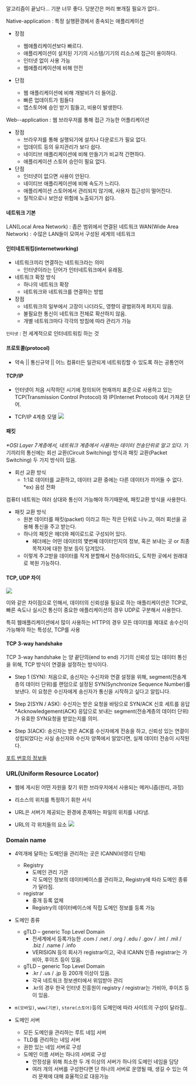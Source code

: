알고리즘이 끝났다... 기분 너무 좋다.
당분간은 머리 뽀개질 필요가 없다..


Native-application : 특정 실행환경에서 종속되는 애플리케이션
* 장점
  * 웹애플리케이션보다 빠르다.
  * 애플리케이션이 설치된 기기의 시스템/기기의 리소스에 접근이 용이하다.
  * 인터넷 없이 사용 가능
  * 웹애플리케이션에 비해 안전

* 단점
  * 웹 애플리케이션에 비해 개발비가 더 들어감.
  * 빠른 업데이트가 힘들다
  * 앱스토어에 승인 받기 힘들고, 비용이 발생한다.


Web--application : 웹 브라우저를 통해 접근 가능한 어플리케이션
* 장점
  * 브라우저를 통해 실행되기에 설치나 다운로드가 필요 없다.
  * 업데이트 등의 유지관리가 보다 쉽다.
  * 네이티브 애플리케이션에 비해 만들기가 비교적 간편하다.
  * 애플리케이션 스토어 승인이 필요 없다.
* 단점
  * 인터넷이 없으면 사용이 안된다.
  * 네이티브 애플리케이션에 비해 속도가 느리다.
  * 애플리케이션 스토어에서 관리되지 않기에, 사용자 접근성이 떨어진다.
  * 질적으로나 보안상 위험에 노출되기가 쉽다.

#### 네트워크 기본
LAN(Local Area Network) : 좁은 범위에서 연결된 네트워크
WAN(Wide Area Network) : 수많은 LAN들이 모여서 구성된 세계의 네트워크

#### 인터네트워킹(internetworking)
* 네트워크끼리 연결하는 네트워크라는 의미
  * 인터넷이라는 단어가 인터네트워크에서 유래됨.
* 네트워크 확장 방식
  * 하나의 네트워크 확장
  * 네트워크와 네트워크를 연결하는 방법
* 장점
  * 네트워크의 일부에서 고장이 나더라도, 영향이 광범위하게 퍼지지 않음.
  * 불필요한 통신이 네트워크 전체로 확산하지 않음.
  * 개별 네트워크마다 각각의 방침에 따라 관리가 가능

`인터넷` : 전 세계적으로 인터네트워킹 하는 것


#### 프로토콜(protocol)
* 약속 || 통신규약 || 어느 컴퓨터든 일관되게 네트워킹할 수 있도록 하는 공통언어

#### TCP/IP
* 인터넷이 처음 시작하던 시기에 정의되어 현재까지 표준으로 사용하고 있는 TCP(Transmission Control Protocol) 와 IP(Internet Protocol) 에서 가져온 단어.

* TCP/IP 4계층 모델
![](https://velog.velcdn.com/images/tjdtn4484/post/aea4eee0-7acc-4a7a-9d15-c0f8e86bc0c7/image.png)




#### 패킷
_*OSI Layer 7계층에서, 네트워크 계층에서 사용하는 데이터 전송단위로 알고 있다._
 기기끼리의 통신에는 회선 교환(Circuit Switching) 방식과 패킷 교환(Packet Switching) 두 가지 방식이 있음.

* 회선 교환 방식
  * 1:1로 데이터를 교환하고, 데이터 교환 중에는 다른 데이터가 끼어들 수 없다.
    *ex) 음성 전화

컴퓨터 네트워는 여러 상대와 통신이 가능해야 하기때문에, 패킷교환 방식을 사용한다.
* 패킷 교환 방식
  * 원본 데이터를 패킷(packet) 이라고 하는 작은 단위로 나누고, 여러 회선을 공용해 통신을 주고 받는다.
  * 하나의 패킷은 헤더와 페이로드로 구성되어 있다.
    * 헤더에는 어떤 데이터의 몇번째 데이터인지의 정보, 혹은 보내는 곳 or 최종 목적지에 대한 정보 등이 담겨있다.
  * 이렇게 주고받을 데이터를 작게 분할해서 전송하더라도, 도착한 곳에서 원래대로 복원 가능하다.


#### TCP, UDP 차이
![](https://velog.velcdn.com/images/tjdtn4484/post/1ada24f3-1104-4c57-aaa9-aa7a660c4795/image.png)




이와 같은 차이점으로 인해서, 데이터의 신뢰성을 필요로 하는 애플리케이션은 TCP로,
빠른 속도나 실시간 통신이 중요한 애플리케이션의 경우 UDP로 구분해서 사용한다.

특히 웹애플리케이션에서 많이 사용하는 HTTP의 경우 모든 데이터를 제대로 송수신이 가능해야 하는 특성상, TCP를 사용


#### TCP 3-way handshake
TCP 3-way handshake 는 양 끝단의(end to end) 기기의 신뢰성 있는 데이터 통신을 위해, TCP 방식이 연결을 설정하는 방식이다.

* Step 1 (SYN): 처음으로, 송신자는 수신자와 연결 설정을 위해, segment(전송계층의 데이터 단위)를 랜덤으로 설정된 SYN(Synchronize Sequence Number)를 보낸다. 이 요청은 수신자에게 송신자가 통신을 시작하고 싶다고 알립니다.

* Step 2(SYN / ASK): 수신자는 받은 요청을 바탕으로 SYN/ACK 신호 세트를 응답 
*Acknowledgement(ACK) 응답으로 보내는 segment(전송계층의 데이터 단위)가 유효한 SYN요청을 받았는지를 의미.

* Step 3(ACK): 송신자는 받은 ACK를 수신자에게 전송을 하고, 신뢰성 있는 연결이 성립되었다는 사실 송신자와 수신자 양쪽에서 알았다면, 실제 데이터 전송이 시작된다.


[포트 번호의 정보들](https://en.wikipedia.org/wiki/List_of_TCP_and_UDP_port_numbers)



### URL(Uniform Resource Locator)
* 웹에 게시된 어떤 자원을 찾기 위한 브라우저에서 사용되는 메커니즘(원리, 과정)
* 리소스의 위치를 특정하기 휘한 서식

* URL은 서버가 제공되는 환경에 존재하는 파일의 위치를 나타냄.

* URL의 각 위치들의 요소
![](https://velog.velcdn.com/images/tjdtn4484/post/00c883bb-a239-40cd-9521-53c6df182b1b/image.png)


### Domain name
* 4억개에 달하는 도메인을 관리하는 곳은 ICANN(비영리 단체)
  * Registry
    * 도메인 관리 기관
    * 각 도메인 정보의 데이터베이스를 관리하고, Registry에 따라 도메인 종류가 달라짐.
  * registrar
    * 중개 등록 없체
    * Registry의 데이터베이스에 직접 도메인 정보를 등록 가능

 * 도메인 종류
    * gTLD – generic Top Level Domain
      * 전세계에서 등록가능한 .com / .net / .org / .edu / .gov / .int / .mil / .biz / .name / .info
      * VERISIGN 등의 회사가 registrar이고, 국내 ICANN 인증 registrar는 가비아, 후이즈 등이 있음.
    * gTLD – generic Top Level Domain
      * .kr / .us / .jp 등 200개 이상이 있음.
      * 각국 네트워크 정보센터에서 위임받아 관리
      * .kr의 경우 한국 인터넷 진흥원이 registry / registrar는 가비아, 후이즈 등이 있음.

* `m(모바일)`, `www(기본)`, `store(스토어)`등의 도메인에 따라 사이트의 구성이 달라짐..
* 도메인 서버
  * 모든 도메인을 관리하는 루트 네임 서버
  * TLD를 관리하는 네임 서버
  * 권한 있는 네임 서버로 구성
  * 도메인 이름 서버는 하나의 서버로 구성
    * 안정성을 위해 최소한 두 개 이상의 서버가 하나의 도메인 네임을 담당
    * 여러 개의 서버를 구성한다면 단 하나의 서버로 운영될 때, 생길 수 있는 여러 문제에 대해 효율적으로 대응가능
